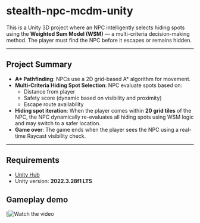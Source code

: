 # stealth-npc-mcdm-unity

This is a Unity 3D project where an NPC intelligently selects hiding spots using the **Weighted Sum Model (WSM)** — a multi-criteria decision-making method. The player must find the NPC before it escapes or remains hidden.

---

## Project Summary

- **A\* Pathfinding**: NPCs use a 2D grid-based A\* algorithm for movement.
- **Multi-Criteria Hiding Spot Selection**: NPC evaluate spots based on:
  - Distance from player
  - Safety score (dynamic based on visibility and proximity)
  - Escape route availability
- **Hiding spot iteration**: When the player comes within **20 grid tiles** of the NPC, the NPC dynamically re-evaluates all hiding spots using WSM logic and may switch to a safer location.
- **Game over**: The game ends when the player sees the NPC using a real-time Raycast visibility check.

---

## Requirements
- [Unity Hub](https://unity.com/download)
- Unity version: **2022.3.28f1 LTS**

## Gameplay demo
[![Watch the video](https://youtu.be/VH9ivYNfitc)
